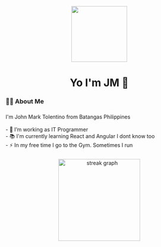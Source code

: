 <div align="center">
  <img height="150" src="https://user-images.githubusercontent.com/74038190/212748830-4c709398-a386-4761-84d7-9e10b98fbe6e.gif"  />
</div>

###


###


###

<h1 align="center">Yo I'm JM 👋</h1>

###

<h3 align="left">👩‍💻  About Me</h3>

###

<p align="left">I'm John Mark Tolentino from Batangas Philippines <br><br>- 🔭 I’m working as IT Programmer <br>- 📚 I'm currently learning React and Angular I dont know too <br>- ⚡ In my free time I go to the Gym. Sometimes I run</p>

###

<div align="center">
  <img src="https://streak-stats.demolab.com?user=ITJM23&locale=en&mode=daily&theme=dark&hide_border=false&border_radius=5&order=3" height="220" alt="streak graph"  />
</div>

###
